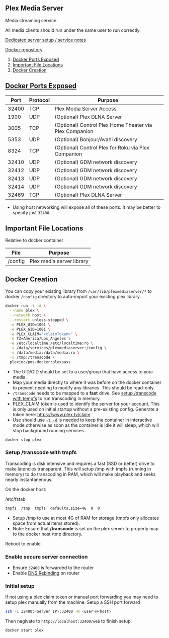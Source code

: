 Plex Media Server
-----------------
Media streaming service.

All media clients should run under the same user to run correctly.

[Dedicated server setup / service notes](plex-dedicated.md)

[Docker repository][1]

1. [Docker Ports Exposed](#docker-ports-exposed)
1. [Important File Locations](#important-file-locations)
1. [Docker Creation](#docker-creation)

[Docker Ports Exposed][2]
-------------------------

| Port  | Protocol | Purpose                                                 |
|-------|----------|---------------------------------------------------------|
| 32400 | TCP      | Plex Media Server Access                                |
| 1900  | UDP      | (Optional) Plex DLNA Server                             |
| 3005  | TCP      | (Optional) Control Plex Home Theater via Plex Companion |
| 5353  | UDP      | (Optional) Bonjour/Avahi discovery                      |
| 8324  | TCP      | (Optional) Control Plex for Roku via Plex Companion     |
| 32410 | UDP      | (Optional) GDM network discovery                        |
| 32412 | UDP      | (Optional)  GDM network discovery                       |
| 32413 | UDP      | (Optional) GDM network discovery                        |
| 32414 | UDP      | (Optional) GDM network discovery                        |
| 32469 | TCP      | (Optional) Plex DLNA Server                             |
 * Using host networking will expose all of these ports. It may be better to
   specify just `32400`.

Important File Locations
------------------------
Relative to docker container

| File    | Purpose                   |
|---------|---------------------------|
| /config | Plex media server library |

Docker Creation
---------------
You can copy your existing library from `/var/lib/plexmediaserver/*` to docker
`/config` directory to auto-import your existing plex library.

```bash
docker run -t -d \
  --name plex \
  --network host \
  --restart unless-stopped \
  -e PLEX_UID=1001 \
  -e PLEX_GID=1001 \
  -e PLEX_CLAIM="<claimToken>" \
  -e TZ=America/Los_Angeles \
  -e /etc/localtime:/etc/localtime:ro \
  -v /data/services/plexmediaserver:/config \
  -v /data/media:/data/media:ro \
  -v /tmp:/transcode \
  plexinc/pms-docker:plexpass
```
 * The UID/GID should be set to a user/group that have access to your media.
 * Map your media directly to where it was before on the docker container to
   prevent needing to modify any libraries. This should be read-only.
 * `/transcode` needs to be mapped to a **fast** drive. See
   [setup /transcode with tempfs](#setup-transcode-with-tempfs) to run
   transcoding in memory.
 * PLEX_CLAIM token is used to identify the server for your account. This is
   only used on initial startup without a pre-existing config. Generate a token
   here: https://www.plex.tv/claim
 * Use should use [`-t -d`][3] is needed to keep the container in interactive
   mode otherwise as soon as the container is idle it will sleep, which will
   stop background running services.

```bash
docker stop plex
```

### Setup /transcode with tmpfs
Transcoding is disk intensive and requires a fast (SSD or better) drive to make
latencies transparent. This will setup /tmp with tmpfs (running in memory) to
do transcoding in RAM, which will make playback and seeks nearly instantanenous.

On the docker host:

/etc/fstab
```bash
tmpfs  /tmp  tmpfs  defaults,size=4G  0  0
```
 * Setup /tmp to use at most 4G of RAM for storage (tmpfs only allocates space
   from actual items stored).
 * Note: Ensure that **/transcode** is set on the plex server to properly map to
   the docker host /tmp directory.

Reboot to enable.

### Enable secure server connection

 * Ensure `32400` is forwarded to the router
 * Enable [DNS Rebinding][3] on router

### Initial setup
If not using a plex claim token or manual port forwarding you may need to setup
plex manually from the machine. Setup a SSH port forward

```bash
ssh -L 32400:<Server IP>:32400 -N <user>@<host>
```

Then nagivate to `http://localhost:32400/web` to finish setup.

```bash
docker start plex
```

[1]: https://hub.docker.com/r/plexinc/pms-docker/
[2]: https://support.plex.tv/articles/201543147-what-network-ports-do-i-need-to-allow-through-my-firewall/
[3]: https://support.plex.tv/articles/206225077-how-to-use-secure-server-connections/
[4]: https://www.cb-net.co.uk/linux/running-plex-from-a-docker-container-on-ubuntu-16-04-lts-16-10/